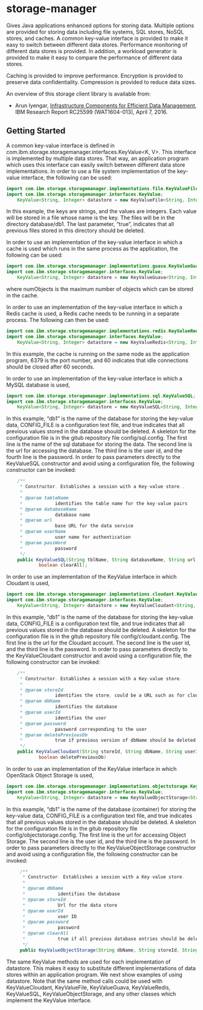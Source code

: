 # storage-manager
Gives Java applications enhanced options for storing data.  Multiple options are provided for storing data including file systems, SQL stores, NoSQL stores, and caches.  A common key-value interface is provided to make it easy to switch between different data stores.  Performance monitoring of different data stores is provided.  In addition, a workload generator is provided to make it easy to compare the performance of different data stores.  

Caching is provided to improve performance.  Encryption is provided to preserve data confidentiality.  Compression is provided to reduce data sizes.

An overview of this storage client library is available from:
* Arun Iyengar, [Infrastructure Components for Efficient Data Management](http://domino.watson.ibm.com/library/CyberDig.nsf/papers/71C046EA5608285085257F9500647961/$File/rc25599.pdf), IBM Research Report RC25599 (WAT1604-013), April 7, 2016.

## Getting Started
A common key-value interface is defined in com.ibm.storage.storagemanager.interfaces.KeyValue<K, V>.  This interface is implemented by multiple data stores.  That way, an application program which uses this interface can easily switch between different data store implementations.  In order to use a file system implementation of the key-value interface, the following can be used:
~~~ java
import com.ibm.storage.storagemanager.implementations.file.KeyValueFile;
import com.ibm.storage.storagemanager.interfaces.KeyValue;
    KeyValue<String, Integer> datastore = new KeyValueFile<String, Integer>("db1", true);
~~~
In this example, the keys are strings, and the values are integers.  Each value will be stored in a file whose name is the key.  The files will be in the directory database/db1.  The last parameter, “true”, indicates that all previous files stored in this directory should be deleted.

In order to use an implementation of the key-value interface in which a cache is used which runs in the same process as the application, the following can be used:
~~~ java
import com.ibm.storage.storagemanager.implementations.guava.KeyValueGuava;
import com.ibm.storage.storagemanager.interfaces.KeyValue;
    KeyValue<String, Integer> datastore = new KeyValueGuava<String, Integer>(numObjects);
~~~
where numObjects is the maximum number of objects which can be stored in the cache.  

In order to use an implementation of the key-value interface in which a Redis cache is used, a Redis cache needs to be running in a separate process.  The following can then be used:
~~~ java
import com.ibm.storage.storagemanager.implementations.redis.KeyValueRedis;
import com.ibm.storage.storagemanager.interfaces.KeyValue;
    KeyValue<String, Integer> datastore = new KeyValueRedis<String, Integer>("localhost", 6379, 60);
~~~
In this example, the cache is running on the same node as the application program, 6379 is the port number, and 60 indicates that idle connections should be closed after 60 seconds.

In order to use an implementation of the key-value interface in which a MySQL database is used,
~~~ java
import com.ibm.storage.storagemanager.implementations.sql.KeyValueSQL;
import com.ibm.storage.storagemanager.interfaces.KeyValue;
    KeyValue<String, Integer> datastore = new KeyValueSQL<String, Integer>("db1", CONFIG_FILE, true);
~~~
In this example, “db1” is the name of the database for storing the key-value data, CONFIG_FILE is a configuration text file, and true indicates that all previous values stored in the database should be deleted.  A skeleton for the configuration file is in the gitub repository file config/sql.config.  The first line is the name of the sql database for storing the data.  The second line is the url for accessing the database.  The third line is the user id, and the fourth line is the password.
In order to pass parameters directly to the KeyValueSQL constructor and avoid using a configuration file, the following constructor can be invoked:
~~~ java
    /**
     * Constructor. Establishes a session with a Key-value store..
     * 
     * @param tableName
     *            identifies the table name for the key-value pairs
     * @param databaseName
     *            database name
     * @param url
     *            base URL for the data service
     * @param userName
     *            user name for authentication
     * @param passWord
     *            password
     */
    public KeyValueSQL(String tblName, String databaseName, String url, String userName, String passWord,
            boolean clearAll);
~~~
	
In order to use an implementation of the KeyValue interface in which Cloudant is used,
~~~ java
import com.ibm.storage.storagemanager.implementations.cloudant.KeyValueCloudant;
import com.ibm.storage.storagemanager.interfaces.KeyValue;
    KeyValue<String, Integer> datastore = new KeyValueCloudant<String, Integer>("db1", CONFIG_FILE, true);
~~~
In this example, “db1” is the name of the database for storing the key-value data, CONFIG_FILE is a configuration text file, and true indicates that all previous values stored in the database should be deleted.  A skeleton for the configuration file is in the gitub repository file config/cloudant.config.  The first line is the url for the Cloudant account.  The second line is the user id, and the third line is the password.
In order to pass parameters directly to the KeyValueCloudant constructor and avoid using a configuration file, the following constructor can be invoked:
~~~ java
    /**
     * Constructor. Establishes a session with a Key-value store.
     * 
     * @param storeId
     *            identifies the store, could be a URL such as for cloudant
     * @param dbName
     *            identifies the database
     * @param userId
     *            identifies the user
     * @param password
     *            password corresponding to the user
     * @param deletePreviousDb
     *            true if previous version of dbName should be deleted
     */
    public KeyValueCloudant(String storeId, String dbName, String userId, String password, 
            boolean deletePreviousDb)
~~~

In order to use an implementation of the KeyValue interface in which OpenStack Object Storage is used,
~~~ java
import com.ibm.storage.storagemanager.implementations.objectstorage.KeyValueObjectStorage;
import com.ibm.storage.storagemanager.interfaces.KeyValue;
    KeyValue<String, Integer> datastore = new KeyValueObjectStorage<String, Integer>("db1", CONFIG_FILE, true);
~~~

In this example, “db1” is the name of the database (container) for storing the key-value data, CONFIG_FILE is a configuration text file, and true indicates that all previous values stored in the database should be deleted.  A skeleton for the configuration file is in the gitub repository file config/objectstorage.config.  The first line is the url for accessing Object Storage.  The second line is the user id, and the third line is the password.
In order to pass parameters directly to the KeyValueObjectStorage constructor and avoid using a configuration file, the following constructor can be invoked:
~~~ java
     /**
      * Constructor. Establishes a session with a Key-value store.
      * 
      * @param dbName
      *            identifies the database
      * @param storeId
      *            Url for the data store
      * @param userId
      *            user ID
      * @param password
      *            password
      * @param clearAll
      *            true if all previous database entries should be deleted
      */
     public KeyValueObjectStorage(String dbName, String storeId, String userId, String password, boolean clearAll)
~~~

The same KeyValue methods are used for each implementation of datastore.  This makes it easy to substitute different implementations of data stores within an application program.  We next show examples of using datastore.  Note that the same method calls could be used with KeyValueCloudant, KeyValueFile, KeyValueGuava, KeyValueRedis, KeyValueSQL, KeyValueObjectStorage, and any other classes which implement the KeyValue interface.
